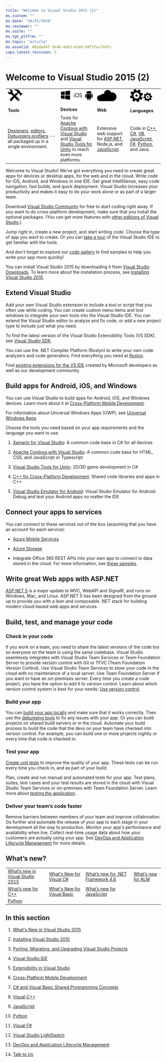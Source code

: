 ```yaml
---
title: "Welcome to Visual Studio 2015 (2)"
ms.custom: ""
ms.date: "10/25/2016"
ms.reviewer: ""
ms.suite: ""
ms.tgt_pltfrm: ""
ms.topic: "article"
ms.assetid: 08adad4f-3e46-4e63-b3e0-04f57ac744fc
caps.latest.revision: 5
---
```

# Welcome to Visual Studio 2015 (2)
|||||  
|-|-|-|-|  
|![HomePageTools&#95;VS2015](../misc/media/homepagetools_vs2015.png "HomePageTools_VS2015")<br /><br /> **Tools**|![Devices](../cross-platform/media/homedevices.png "HomeDevices")<br /><br /> **Devices**|![HomePageCloud&#95;vs2015](../misc/media/homepagecloud_vs2015.png "HomePageCloud_vs2015")<br /><br /> **Web**|![HomePageLanguages&#95;VS2015](../misc/media/homepagelanguages_vs2015.png "HomePageLanguages_VS2015")<br /><br /> **Languages**|  
|[Designers](../designers/designing-user-interfaces.md), [editors](../ide/writing-code-in-the-code-and-text-editor.md), [Debuggers](../debugger/debugging-in-visual-studio.md),[profilers](../profiling/beginners-guide-to-performance-profiling.md) -- all packaged up in a single environment.|Tools for [Apache Cordova with Visual Studio](../Topic/Build%20cross-platform%20apps%20with%20Visual%20Studio%20Tools%20for%20Apache%20Cordova.md) and [Visual Studio Tools for Unity](../cross-platform/visual-studio-tools-for-unity.md) to reach even more platforms.|Extensive web support for [ASP.NET](http://www.asp.net/), Node.js, and [JavaScript](../Topic/JavaScript%20Language%20Reference.md).|Code in [C++](../Topic/Visual%20C++%20in%20Visual%20Studio%202015.md), [C#](../Topic/C%23.md), [VB](../Topic/Visual%20Basic.md), [JavaScript](../Topic/JavaScript%20Language%20Reference.md), [F#](../Topic/F%23%20Language%20Reference.md), [Python](http://pytools.codeplex.com/documentation), and Java.|  
  
 Welcome to Visual Studio! We’ve got everything you need to create great apps for devices or desktop apps, for the web and in the cloud. Write code for iOS, Android, and Windows in one IDE. Get great IntelliSense, easy code navigation, fast builds, and quick deployment. Visual Studio increases your productivity and makes it easy to do your work alone or as part of a larger team.  
  
 Download [Visual Studio Community](http://go.microsoft.com/fwlink/?LinkId=517106) for free to start coding right away. If you want to do cross-platform development, make sure that you install the optional packages. (You can get more features with [other editions of Visual Studio](http://www.visualstudio.com/products/compare-visual-studio-products-vs).)  
  
 Jump right in, create a new project, and start writing code. Choose the type of app you want to create. Or you can [take a tour](../ide/visual-studio-ide.md) of the Visual Studio IDE to get familiar with the tools.  
  
 And don’t forget to explore our [code gallery](https://code.msdn.microsoft.com/) to find samples to help you write your app more quickly!  
  
 You can install Visual Studio 2015 by downloading it from [Visual Studio Downloads](http://www.visualstudio.com/downloads/download-visual-studio-vs.aspx). To learn more about the installation process, see [Installing Visual Studio 2015](../install/installing-visual-studio-2015.md).  
  
## Extend Visual Studio  
 Add your own Visual Studio extension to include a tool or script that you often use while coding. You can create custom menu items and tool windows to integrate your own tools into the Visual Studio IDE. You can extend the Visual Studio editor to analyze and fix code, or add a new project type to include just what you need.  
  
 To find the latest version of the Visual Studio Extensibility Tools (VS SDK), see [Visual Studio SDK](../extensibility/visual-studio-sdk.md).  
  
 You can use the .NET Compiler Platform (Roslyn) to write your own code analyzers and code generators. Find everything you need at [Roslyn](https://github.com/dotnet/Roslyn).  
  
 Find [existing extensions for the VS IDE](https://visualstudiogallery.msdn.microsoft.com/) created by Microsoft developers as well as our development community.  
  
## Build apps for Android, iOS, and Windows  
 You can use Visual Studio to build apps for Android, iOS, and Windows devices. Learn more about it at [Cross-Platform Mobile Development](../cross-platform/cross-platform-mobile-development-in-visual-studio.md).  
  
 For information about Universal Windows Apps (UWP), see [Universal Windows Apps](https://dev.windows.com/en-us/windows-apps).  
  
 Choose the tools you need based on your app requirements and the language you want to use.  
  
1.  [Xamarin for Visual Studio](../cross-platform/build-apps-with-native-ui-using-xamarin-in-visual-studio.md): A common code base in C# for all devices  
  
2.  [Apache Cordova with Visual Studio](../Topic/Get%20Started%20with%20Visual%20Studio%20Tools%20for%20Apache%20Cordova1.md): A common code base for HTML, CSS, and JavaScript or Typescript  
  
3.  [Visual Studio Tools for Unity](../cross-platform/visual-studio-tools-for-unity.md): 2D/3D game development in C#  
  
4.  [C++ for Cross-Platform Development](../cross-platform/visual-c---for-cross-platform-mobile-development.md): Shared code libraries and apps in C++  
  
5.  [Visual Studio Emulator for Android](../cross-platform/visual-studio-emulator-for-android.md): Visual Studio Emulator for Android: Debug and test your Android apps no matter the IDE  
  
## Connect your apps to services  
 You can connect to these services out of the box (assuming that you have an account for each service):  
  
-   [Azure Mobile Services](http://azure.microsoft.com/documentation/services/mobile-services/)  
  
-   [Azure Storage](http://azure.microsoft.com/documentation/services/storage/)  
  
-   Integrate Office 365 REST APIs into your own app to connect to data stored in the cloud. For more information, see [these samples](https://github.com/OfficeDev/?utf8=%E2%9C%93&query=o365).  
  
## Write great Web apps with ASP.NET  
 [ASP.NET 5](http://www.asp.net/vnext/overview/aspnet-vnext/aspnet-5-overview) is a major update to MVC, WebAPI and SignalR, and runs on Windows, Mac, and Linux.  ASP.NET 5 has been designed from the ground up to provide you with a lean and composable .NET stack for building modern cloud-based web apps and services.  
  
## Build, test, and manage your code  
  
### Check in your code  
 If you work on a team, you need to share the latest versions of the code too so everyone on the team is using the same codebase. Visual Studio seamlessly integrates with Visual Studio Team Services or Team Foundation Server to provide version control with Git or TFVC (Team Foundation Version Control). Use Visual Studio Team Services to store your code in the cloud with no maintenance of a local server. Use Team Foundation Server if you want to have an on-premises server. Every time you create a code project, you have the option to add it to version control. Learn about which version control system is best for your needs: [Use version control](../Topic/Use%20version%20control.md).  
  
### Build your app  
 You can [build your app locally](../ide/compiling-and-building-in-visual-studio.md) and make sure that it works correctly. Then use the [debugging tools](../debugger/debugging-in-visual-studio.md) to fix any issues with your app. Or you can build projects on shared build servers or in the cloud. Automate your build process to build the code that the devs on your team have checked into version control. For example, you can build one or more projects nightly or every time that code is checked in.  
  
### Test your app  
 [Create unit tests](../code-quality/unit-test-your-code.md) to improve the quality of your app. These tests can be run every time you check in, and as part of your build.  
  
 Plan, create and run manual and automated tests for your app. Test plans, suites, test cases and your test results are stored in the cloud with Visual Studio Team Services or on-premises with Team Foundation Server. Learn more about [testing the application](Title%20Changed%20Date%20Checked%20Out%20By%20Project%20Name%20TOC%20Bucket%20Name).  
  
### Deliver your team’s code faster  
 Remove barriers between members of your team and improve collaboration. Go further and automate the release of your app to each stage in your development all the way to production. Monitor your app's performance and availability when live. Collect real-time usage data about how your customers are actually using your app. See [DevOps and Application Lifecycle Management](../Topic/DevOps%20and%20Application%20Lifecycle%20Management.md) for more details.  
  
## What’s new?  
  
|||||  
|-|-|-|-|  
|[What’s new in Visual Studio 2015](../ide/what-s-new-in-visual-studio-2015.md)|[What's New for Visual C#](../Topic/What's%20New%20for%20Visual%20C%23.md)|[What’s new for .NET Framework 4.6](../Topic/What's%20New%20in%20the%20.NET%20Framework.md)|[What’s new for ALM](http://msdn.microsoft.com/en-us/54b98a53-6083-4303-869a-8063d8fae938)|  
|[What’s new for C++](../Topic/What's%20New%20for%20Visual%20C++%20in%20Visual%20Studio%202015.md)|[What's New for Visual Basic](../Topic/What's%20New%20for%20Visual%20Basic.md)|[What’s new for JavaScript](../Topic/What's%20New%20in%20JavaScript.md)||  
|[Python](../python/getting-started-with-python.md)||||  
  
## In this section  
  
1.  [What's New in Visual Studio 2015](../ide/what-s-new-in-visual-studio-2015.md)  
  
2.  [Installing Visual Studio 2015](../install/installing-visual-studio-2015.md)  
  
3.  [Porting, Migrating, and Upgrading Visual Studio Projects](../porting/porting--migrating--and-upgrading-visual-studio-projects.md)  
  
4.  [Visual Studio IDE](../ide/visual-studio-ide.md)  
  
5.  [Extensibility in Visual Studio](../extensibility/extensibility-in-visual-studio.md)  
  
6.  [Cross-Platform Mobile Development](../cross-platform/cross-platform-mobile-development-in-visual-studio.md)  
  
7.  [C# and Visual Basic Shared Programming Concepts](../Topic/C%23%20and%20Visual%20Basic%20Shared%20Programming%20Concepts.md)  
  
8.  [Visual C++](../Topic/Visual%20C++%20in%20Visual%20Studio%202015.md)  
  
9. [JavaScript](../Topic/JavaScript%20in%20Visual%20Studio.md)  
  
10. [Python](../python/getting-started-with-python.md)  
  
11. [Visual F#](../Topic/Visual%20F%23.md)  
  
12. [Visual Studio LightSwitch](../Topic/Visual%20Studio%20LightSwitch.md)  
  
13. [DevOps and Application Lifecycle Management](../Topic/DevOps%20and%20Application%20Lifecycle%20Management.md)  
  
14. [Talk to Us](../ide/talk-to-us.md)